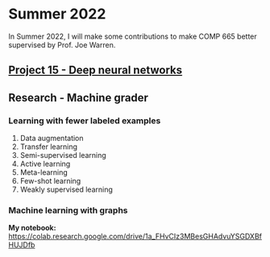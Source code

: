# Summer 2022

In Summer 2022, I will make some contributions to make COMP 665 better supervised by Prof. Joe Warren.  

## [Project 15 - Deep neural networks](https://github.com/yangzeyu8/Summer-2022/blob/main/Project%2015%20-%20Deep%20neural%20networks/README.md)

## Research - Machine grader

### Learning with fewer labeled examples

1) Data augmentation
2) Transfer learning
3) Semi-supervised learning
4) Active learning
5) Meta-learning
6) Few-shot learning
7) Weakly supervised learning

### Machine learning with graphs

**My notebook:** https://colab.research.google.com/drive/1a_FHvCIz3MBesGHAdvuYSGDXBfHUJDfb


